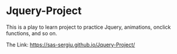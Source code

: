 # Jquery-Project

This is a play to learn project to practice Jquery, animations, onclick functions, and so on.

The Link: https://sas-sergiu.github.io/Jquery-Project/
